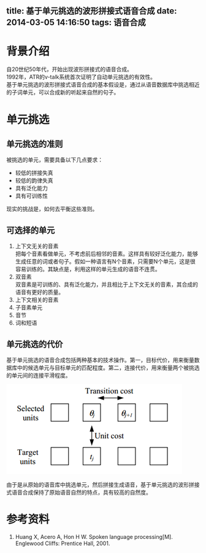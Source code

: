 title: 基于单元挑选的波形拼接式语音合成
date: 2014-03-05 14:16:50
tags: 语音合成
---
# 背景介绍
自20世纪50年代，开始出现波形拼接式的语音合成。<br/>
1992年，ATR的v-talk系统首次证明了自动单元挑选的有效性。<br/>
基于单元挑选的波形拼接式语音合成的基本假设是，通过从语音数据库中挑选相近的子词单元，可以合成新的听起来自然的句子。

<!--more-->

# 单元挑选
## 单元挑选的准则
被挑选的单元，需要具备以下几点要求：

+ 较低的拼接失真
+ 较低的韵律失真
+ 具有泛化能力
+ 具有可训练性

现实的挑战是，如何去平衡这些准则。

## 可选择的单元
1. 上下文无关的音素<br/>
    把每个音素看做单元，不考虑前后相邻的音素。这样具有较好泛化能力，能够生成任意的词或者句子。假如一种语言有N个音素，只需要N个单元，这是很容易训练的。其缺点是，利用这样的单元生成的语音不连贯。
1. 双音素<br/>
	双音素是可训练的、具有泛化能力，并且相比于上下文无关的音素，其合成的语音有更好的质量。
1. 上下文相关的音素
1. 子音素单元
1. 音节
1. 词和短语

## 单元挑选的代价
基于单元挑选的语音合成包括两种基本的技术操作。第一，目标代价，用来衡量数据库中的候选单元与目标单元的匹配程度。第二，连接代价，用来衡量两个被挑选的单元间的连接平滑程度。


![](/image/unit_select_cost.png)


由于是从原始的语音库中挑选单元，然后拼接生成语音，基于单元挑选的波形拼接式语音合成保持了原始语音自然的特点，具有较高的自然度。

# 参考资料
1. Huang X, Acero A, Hon H W. Spoken language processing[M]. Englewood Cliffs: Prentice Hall, 2001.
